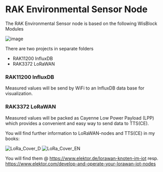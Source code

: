 # RAK Environmental Sensor Node

The RAK Environmental Sensor node is based on the following WisBlock Modules 

![image](https://user-images.githubusercontent.com/195788/214912909-54f4674b-fd85-48f9-b2c0-b7f01de0a821.png)

There are two projects in separate folders
- RAK11200 InfluxDB
- RAK3372 LoRaWAN

### RAK11200 InfluxDB
Measured values will be send by WiFi to an InfluxDB data base for visualization.

### RAK3372 LoRaWAN
Measured values will be packed as Cayenne Low Power Payload (LPP) which provides a convenient and easy way to send data to TTS(CE).

You will find further information to LoRaWAN-nodes and TTS(CE) in my books:

![LoRa_Cover_D](https://user-images.githubusercontent.com/195788/214926264-a648e74a-572d-487c-996b-6d29f237d446.png)
![LoRa_Cover_EN](https://user-images.githubusercontent.com/195788/214926215-85af6cda-57ce-466c-a75e-1afc3aebef99.png)

You will find them @  https://www.elektor.de/lorawan-knoten-im-iot resp. https://www.elektor.com/develop-and-operate-your-lorawan-iot-nodes

